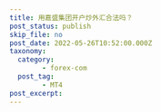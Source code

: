 ```yaml
---
title: 用嘉盛集团开户炒外汇合法吗？
post_status: publish
skip_file: no
post_date: 2022-05-26T10:52:00.000Z
taxonomy:
  category:
        - forex-com
  post_tag:
        - MT4
post_excerpt: 
---
```

